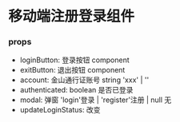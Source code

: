 # 移动端注册登录组件

### props

- loginButton: 登录按钮 component
- exitButton: 退出按钮 component
- account: 金山通行证账号 string 'xxx' | ''
- authenticated: boolean 是否已登录
- modal: 弹窗 'login'登录 | 'register'注册 | null 无
- updateLoginStatus: 改变
